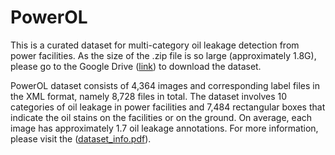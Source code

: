 # PowerOL
This is a curated dataset for multi-category oil leakage detection from power facilities. As the size of the .zip file is so large (approximately 1.8G), please go to the Google Drive ([link](https://drive.google.com/file/d/1L51wM5S9yx8P7MFpoazhiMQYbXo89PRO/view?usp=drive_link)) to download the dataset.

PowerOL dataset consists of 4,364 images and corresponding label files in the XML format, namely 8,728 files in total. The dataset involves 10 categories of oil leakage in power facilities and 7,484 rectangular boxes that indicate the oil stains on the facilities or on the ground. On average, each image has approximately 1.7 oil leakage annotations. For more information, please visit the ([dataset_info.pdf]([https://drive.google.com/file/d/1L51wM5S9yx8P7MFpoazhiMQYbXo89PRO/view?usp=drive_link](https://github.com/xushuai7/PowerOL/blob/main/dataset_info.pdf))).
